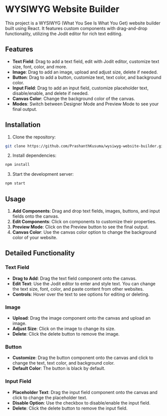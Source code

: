 # WYSIWYG Website Builder
This project is a WYSIWYG (What You See Is What You Get) website builder built using React. It features custom components with drag-and-drop functionality, utilizing the Jodit editor for rich text editing.

## Features
- **Text Field**: Drag to add a text field, edit with Jodit editor, customize text size, font, color, and more.
- **Image**: Drag to add an image, upload and adjust size, delete if needed.
- **Button**: Drag to add a button, customize text, text color, and background color.
- **Input Field**: Drag to add an input field, customize placeholder text, disable/enable, and delete if needed.
- **Canvas Color**: Change the background color of the canvas.
- **Modes**: Switch between Designer Mode and Preview Mode to see your final output.
## Installation
1. Clone the repository:

```sh
git clone https://github.com/PrashanthKusuma/wysiwyg-website-builder.git
```
2. Install dependencies:
```sh
npm install
```
3. Start the development server:

```sh
npm start
```
## Usage
1. **Add Components**: Drag and drop text fields, images, buttons, and input fields onto the canvas.
2. **Edit Components**: Click on components to customize their properties.
3. **Preview Mode**: Click on the Preview button to see the final output.
4. **Canvas Color**: Use the canvas color option to change the background color of your website.
## Detailed Functionality
### Text Field
- **Drag to Add**: Drag the text field component onto the canvas.
- **Edit Text**: Use the Jodit editor to enter and style text. You can change the text size, font, color, and paste content from other websites.
- **Controls**: Hover over the text to see options for editing or deleting.
### Image
- **Upload**: Drag the image component onto the canvas and upload an image.
- **Adjust Size**: Click on the image to change its size.
- **Delete**: Click the delete button to remove the image.
### Button
- **Customize**: Drag the button component onto the canvas and click to change the text, text color, and background color.
- **Default Color**: The button is black by default.
### Input Field
- **Placeholder Text**: Drag the input field component onto the canvas and click to change the placeholder text.
- **Disable Option**: Use the checkbox to disable/enable the input field.
- **Delete**: Click the delete button to remove the input field.
